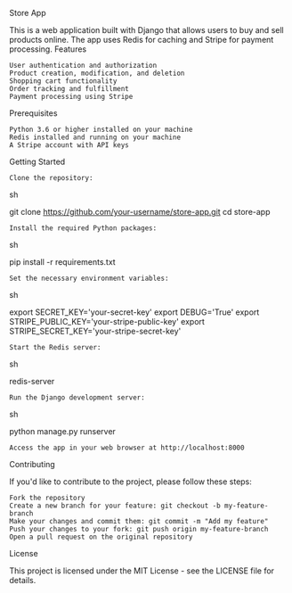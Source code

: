 Store App

This is a web application built with Django that allows users to buy and sell products online. The app uses Redis for caching and Stripe for payment processing.
Features

    User authentication and authorization
    Product creation, modification, and deletion
    Shopping cart functionality
    Order tracking and fulfillment
    Payment processing using Stripe

Prerequisites

    Python 3.6 or higher installed on your machine
    Redis installed and running on your machine
    A Stripe account with API keys

Getting Started

    Clone the repository:

sh

git clone https://github.com/your-username/store-app.git
cd store-app

    Install the required Python packages:

sh

pip install -r requirements.txt

    Set the necessary environment variables:

sh

export SECRET_KEY='your-secret-key'
export DEBUG='True'
export STRIPE_PUBLIC_KEY='your-stripe-public-key'
export STRIPE_SECRET_KEY='your-stripe-secret-key'

    Start the Redis server:

sh

redis-server

    Run the Django development server:

sh

python manage.py runserver

    Access the app in your web browser at http://localhost:8000

Contributing

If you'd like to contribute to the project, please follow these steps:

    Fork the repository
    Create a new branch for your feature: git checkout -b my-feature-branch
    Make your changes and commit them: git commit -m "Add my feature"
    Push your changes to your fork: git push origin my-feature-branch
    Open a pull request on the original repository

License

This project is licensed under the MIT License - see the LICENSE file for details.
